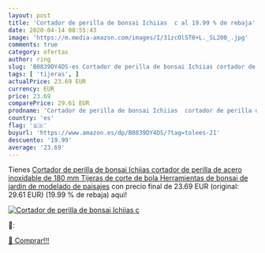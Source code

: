 ```yaml
---
layout: post
title: 'Cortador de perilla de bonsai Ichiias  c al 19.99 % de rebaja'
date: 2020-04-14 08:55:43
image: 'https://m.media-amazon.com/images/I/31zcOl5T0+L._SL200_.jpg'
comments: true
category: ofertas
author: ring
slug: 'B0839DY4DS-es Cortador de perilla de bonsai Ichiias cortador de perilla...'
tags: [ 'tijeras', ]
actualPrice: 23.69 EUR
currency: EUR
price: 23.69
comparePrice: 29.61 EUR
prodname: 'Cortador de perilla de bonsai Ichiias  cortador de perilla de acero inoxidable de 180 mm Tijeras de corte de bola Herramientas de bonsai de jardín de modelado de paisajes'
country: 'es'
flag: '🇪🇸'
buyurl: 'https://www.amazon.es/dp/B0839DY4DS/?tag=tolees-21'
descuento: '19.99'
average: '23.69'
---
```


Tienes [Cortador de perilla de bonsai Ichiias  cortador de perilla de acero inoxidable de 180 mm Tijeras de corte de bola Herramientas de bonsai de jardín de modelado de paisajes](https://www.amazon.es/dp/B0839DY4DS/?tag=tolees-21) con precio final de  23.69 EUR (original: 29.61 EUR) (19.99 %  de rebaja) aqui!

[![Cortador de perilla de bonsai Ichiias  c](https://m.media-amazon.com/images/I/31zcOl5T0+L._SL200_.jpg)](https://www.amazon.es/dp/B0839DY4DS/?tag=tolees-21)

🔎:


[🛒 Comprar!!!](https://www.amazon.es/dp/B0839DY4DS/?tag=tolees-21)
